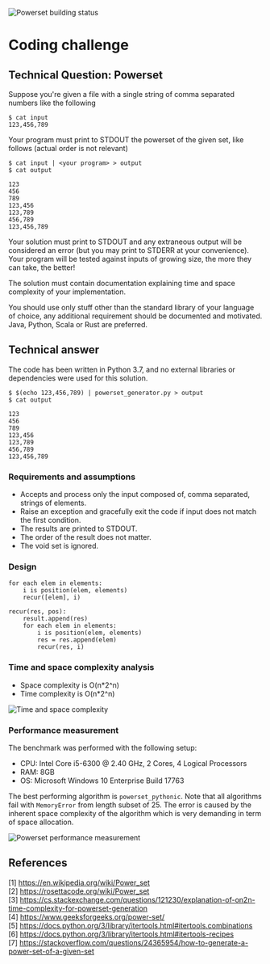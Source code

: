 ![Powerset building status](https://travis-ci.com/mhackampari/powerset.svg?branch=master)
# Coding challenge

## Technical Question: Powerset

Suppose you're given a file with a single string of comma separated numbers like the following
```
$ cat input
123,456,789
```

Your program must print to STDOUT the powerset of the given set, like follows
(actual order is not relevant)

```
$ cat input | <your program> > output
$ cat output

123
456
789
123,456
123,789
456,789
123,456,789
```

Your solution must print to STDOUT and any extraneous output will be considered
an error (but you may print to STDERR at your convenience). Your program will be
tested against inputs of growing size, the more they can take, the better!

The solution must contain documentation explaining time and space complexity of
your implementation.

You should use only stuff other than the standard library of your language of
choice, any additional requirement should be documented and motivated. Java,
Python, Scala or Rust are preferred.


## Technical answer

The code has been written in Python 3.7, and no external libraries or dependencies were used for this solution. 

```
$ $(echo 123,456,789) | powerset_generator.py > output
$ cat output

123
456
789
123,456
123,789
456,789
123,456,789
```

### Requirements and assumptions

- Accepts and process only the input composed of, comma separated, strings of elements.
- Raise an exception and gracefully exit the code if input does not match the first condition.
- The results are printed to STDOUT.
- The order of the result does not matter.
- The void set is ignored.

### Design

```
for each elem in elements:
    i is position(elem, elements)
    recur([elem], i)

recur(res, pos):
    result.append(res)
    for each elem in elements:
        i is position(elem, elements)
        res = res.append(elem)
        recur(res, i)
```     

### Time and space complexity analysis

- Space complexity is O(n*2^n)
- Time complexity is O(n*2^n)

![Time and space complexity](./images/time_space_complexity.PNG) 

### Performance measurement

The benchmark was performed with the following setup:
 - CPU: Intel Core i5-6300 @ 2.40 GHz, 2 Cores, 4 Logical Processors  
 - RAM: 8GB
 - OS: Microsoft Windows 10 Enterprise Build 17763

The best performing algorithm is `powerset_pythonic`. Note that all algorithms fail with `MemoryError` from length 
subset of 25. The error is caused by the inherent space complexity of the algorithm which is very demanding in term of 
space allocation.  

![Powerset performance measurement](./images/performance_test.PNG)  


## References

[1] https://en.wikipedia.org/wiki/Power_set  
[2] https://rosettacode.org/wiki/Power_set  
[3] https://cs.stackexchange.com/questions/121230/explanation-of-on2n-time-complexity-for-powerset-generation  
[4] https://www.geeksforgeeks.org/power-set/  
[5] https://docs.python.org/3/library/itertools.html#itertools.combinations  
[6] https://docs.python.org/3/library/itertools.html#itertools-recipes  
[7] https://stackoverflow.com/questions/24365954/how-to-generate-a-power-set-of-a-given-set   

